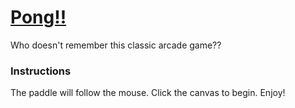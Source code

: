 # [Pong!!](https://hhau01.github.io/pong.js/)

Who doesn't remember this classic arcade game??

### Instructions

The paddle will follow the mouse. Click the canvas to begin. Enjoy!